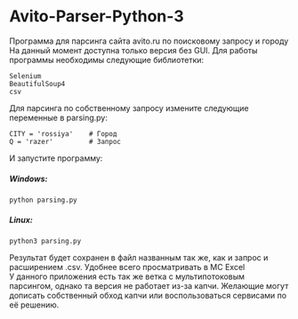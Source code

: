 # Avito-Parser-Python-3
Программа для парсинга сайта avito.ru по поисковому запросу и городу
На данный момент доступна только версия без GUI.
Для работы программы необходимы следующие библиотетки:
```
Selenium
BeautifulSoup4
csv
```
Для парсинга по собственному запросу измените следующие переменные в parsing.py:
```
CITY = 'rossiya'    # Город
Q = 'razer'         # Запрос
```
И запустите программу:
##### Windows:
    python parsing.py
##### Linux:
    python3 parsing.py
Результат будет сохранен в файл названным так же, как и запрос и расширением .csv. Удобнее всего просматривать в MC Excel <br>
У данного приложения есть так же ветка с мультипотоковым парсингом, однако та версия не работает из-за капчи. Желающие могут дописать собственный обход капчи или воспользоваться сервисами по её решению. <br>
